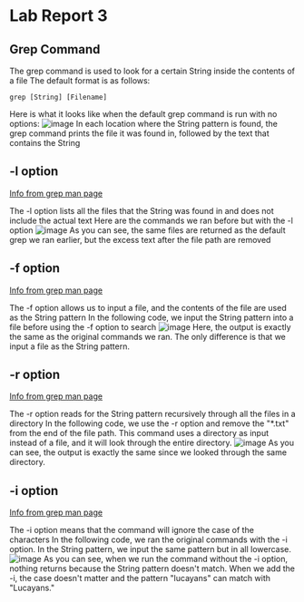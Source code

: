 # **Lab Report 3**

## Grep Command
The grep command is used to look for a certain String inside the contents of a file
The default format is as follows:
```
grep [String] [Filename]
```
Here is what it looks like when the default grep command is run with no options:
![image](https://user-images.githubusercontent.com/66804382/218346159-8fc7eb91-0e48-4fe3-b3ad-1ecbd74c4b3f.png)
In each location where the String pattern is found, the grep command prints the file it was found in, followed by the text that contains the String

## -l option
[Info from grep man page](https://linuxcommand.org/lc3_man_pages/grep1.html)

The -l option lists all the files that the String was found in and does not include the actual text
Here are the commands we ran before but with the -l option
![image](https://user-images.githubusercontent.com/66804382/218346408-59c4a8dd-d580-4707-aa4f-ba1f3e72e3f7.png)
As you can see, the same files are returned as the default grep we ran earlier, but the excess text after the file path are removed

## -f option
[Info from grep man page](https://linuxcommand.org/lc3_man_pages/grep1.html)

The -f option allows us to input a file, and the contents of the file are used as the String pattern
In the following code, we input the String pattern into a file before using the -f option to search
![image](https://user-images.githubusercontent.com/66804382/218346593-e8513cf5-4b94-4302-84c5-4dd8c0a5ba01.png)
Here, the output is exactly the same as the original commands we ran. The only difference is that we input a file as the String pattern.

## -r option
[Info from grep man page](https://linuxcommand.org/lc3_man_pages/grep1.html)

The -r option reads for the String pattern recursively through all the files in a directory
In the following code, we use the -r option and remove the "\*.txt" from the end of the file path. This command uses a directory as input instead of a file, and it will look through the entire directory.
![image](https://user-images.githubusercontent.com/66804382/218346768-a293d8c1-89a4-4b62-9a34-13b47dde84ec.png)
As you can see, the output is exactly the same since we looked through the same directory.

## -i option
[Info from grep man page](https://linuxcommand.org/lc3_man_pages/grep1.html)

The -i option means that the command will ignore the case of the characters
In the following code, we ran the original commands with the -i option. In the String pattern, we input the same pattern but in all lowercase.
![image](https://user-images.githubusercontent.com/66804382/218346916-55d47396-b288-4461-80aa-ed14fe448bb8.png)
As you can see, when we run the command without the -i option, nothing returns because the String pattern doesn't match. When we add the -i, the case doesn't matter and the pattern "lucayans" can match with "Lucayans."



